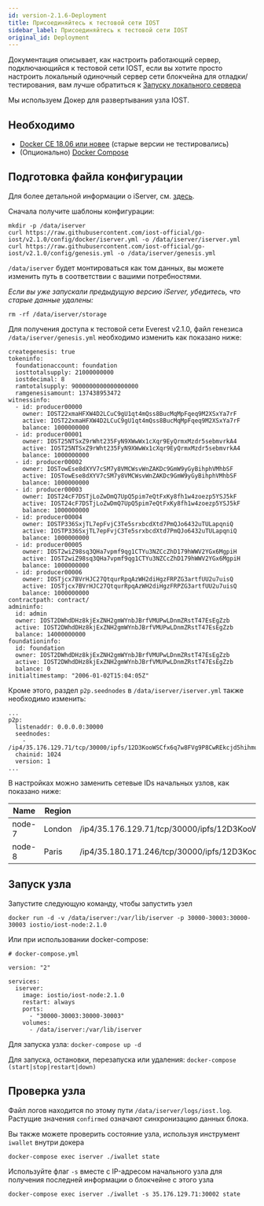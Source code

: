 ```yaml
---
id: version-2.1.6-Deployment
title: Присоединяйтесь к тестовой сети IOST
sidebar_label: Присоединяйтесь к тестовой сети IOST
original_id: Deployment
---
```


Документация описывает, как настроить работающий сервер, подключающийся к тестовой сети IOST, если вы хотите просто настроить локальный одиночный сервер сети блокчейна для отладки/тестирования, вам лучше обратиться к [Запуску локального сервера](LocalServer)   

Мы используем Докер для развертывания узла IOST.

## Необходимо

- [Docker CE 18.06 или новее](https://docs.docker.com/install/) (старые версии не тестировались)
- (Опционально) [Docker Compose](https://docs.docker.com/compose/install/)

## Подготовка файла конфигурации

Для более детальной информации о iServer, см. [здесь](/4-running-iost-node/iServer/).

Сначала получите шаблоны конфигурации:

```
mkdir -p /data/iserver
curl https://raw.githubusercontent.com/iost-official/go-iost/v2.1.0/config/docker/iserver.yml -o /data/iserver/iserver.yml
curl https://raw.githubusercontent.com/iost-official/go-iost/v2.1.0/config/genesis.yml -o /data/iserver/genesis.yml
```

`/data/iserver` будет монтироваться как том данных, вы можете изменить путь в соответствии с вашими потребностями.

*Если вы уже запускали предыдущую версию iServer, убедитесь, что старые данные удалены:*

```
rm -rf /data/iserver/storage
```

Для получения доступа к тестовой сети Everest v2.1.0, файл генезиса `/data/iserver/genesis.yml` необходимо изменить как показано ниже:

```
creategenesis: true
tokeninfo:
  foundationaccount: foundation
  iosttotalsupply: 21000000000
  iostdecimal: 8
  ramtotalsupply: 9000000000000000000
  ramgenesisamount: 137438953472
witnessinfo:
  - id: producer00000
    owner: IOST22xmaHFXW4D2LCuC9gU1qt4mQss8BucMqMpFqeq9M2XSxYa7rF
    active: IOST22xmaHFXW4D2LCuC9gU1qt4mQss8BucMqMpFqeq9M2XSxYa7rF
    balance: 1000000000
  - id: producer00001
    owner: IOST25NTSxZ9rWht235FyN9XWwWx1cXqr9EyQrmxMzdr5sebmvrkA4
    active: IOST25NTSxZ9rWht235FyN9XWwWx1cXqr9EyQrmxMzdr5sebmvrkA4
    balance: 1000000000
  - id: producer00002
    owner: IOSTowEse8dXYV7cSM7y8VMCWsvWnZAKDc9GmW9yGyBihphVMhbSF
    active: IOSTowEse8dXYV7cSM7y8VMCWsvWnZAKDc9GmW9yGyBihphVMhbSF
    balance: 1000000000
  - id: producer00003
    owner: IOST24cF7DSTjLoZwDmQ7UpQ5pim7eQtFxKy8fh1w4zoezp5YSJ5kF
    active: IOST24cF7DSTjLoZwDmQ7UpQ5pim7eQtFxKy8fh1w4zoezp5YSJ5kF
    balance: 1000000000
  - id: producer00004
    owner: IOSTP336SxjTL7epFvjC3Te5srxbcdXtd7PmQJo6432uTULapqniQ
    active: IOSTP336SxjTL7epFvjC3Te5srxbcdXtd7PmQJo6432uTULapqniQ
    balance: 1000000000
  - id: producer00005
    owner: IOST2wiZ98sq3QHa7vpmf9qg1CTYu3NZCcZhD179hWWV2YGx6MgpiH
    active: IOST2wiZ98sq3QHa7vpmf9qg1CTYu3NZCcZhD179hWWV2YGx6MgpiH
    balance: 1000000000
  - id: producer00006
    owner: IOSTjcx7BVrHJC27QtqurRpqAzWH2diHgzFRPZG3artfUU2u7uisQ
    active: IOSTjcx7BVrHJC27QtqurRpqAzWH2diHgzFRPZG3artfUU2u7uisQ
    balance: 1000000000
contractpath: contract/
admininfo:
  id: admin
  owner: IOST2DWhdDHz8kjExZNH2gmWYnbJBrfVMUPwLDnmZRstT47EsEgZzb
  active: IOST2DWhdDHz8kjExZNH2gmWYnbJBrfVMUPwLDnmZRstT47EsEgZzb
  balance: 14000000000
foundationinfo:
  id: foundation
  owner: IOST2DWhdDHz8kjExZNH2gmWYnbJBrfVMUPwLDnmZRstT47EsEgZzb
  active: IOST2DWhdDHz8kjExZNH2gmWYnbJBrfVMUPwLDnmZRstT47EsEgZzb
  balance: 0
initialtimestamp: "2006-01-02T15:04:05Z"
```

Кроме этого, раздел `p2p.seednodes` в `/data/iserver/iserver.yml` также необходимо изменить:

```
...
p2p:
  listenaddr: 0.0.0.0:30000
  seednodes:
    - /ip4/35.176.129.71/tcp/30000/ipfs/12D3KooWSCfx6q7w8FVg9P8CwREkcjd5hihmujdQKttuXgAGWh6a
  chainid: 1024
  version: 1
...
```

В настройках можно заменить сетевые IDs начальных узлов, как показано ниже:

| Name   | Region | Network ID                                                                              |
| ------ | ------ | --------------------------------------------------------------------------------------- |
| node-7 | London | /ip4/35.176.129.71/tcp/30000/ipfs/12D3KooWSCfx6q7w8FVg9P8CwREkcjd5hihmujdQKttuXgAGWh6a |
| node-8 | Paris  | /ip4/35.180.171.246/tcp/30000/ipfs/12D3KooWMBoNscv9tKUioseQemmrWFmEBPcLatRfWohAdkDQWb9w |

## Запуск узла

Запустите следующую команду, чтобы запустить узел
```
docker run -d -v /data/iserver:/var/lib/iserver -p 30000-30003:30000-30003 iostio/iost-node:2.1.0
```

Или при использовании docker-compose:

```
# docker-compose.yml

version: "2"

services:
  iserver:
    image: iostio/iost-node:2.1.0
    restart: always
    ports:
      - "30000-30003:30000-30003"
    volumes:
      - /data/iserver:/var/lib/iserver
```

Для запуска узла: `docker-compose up -d`

Для запуска, остановки, перезапуска или удаления: `docker-compose (start|stop|restart|down)`

## Проверка узла

Файл логов находится по этому пути `/data/iserver/logs/iost.log`.
Растущие значения `confirmed` означают синхронизацию данных блока.

Вы также можете проверить состояние узла, используя инструмент `iwallet` внутри докера
```
docker-compose exec iserver ./iwallet state
```

Используйте флаг `-s` вместе с IP-адресом начального узла для получения последней информации о блокчейне с этого узла
```
docker-compose exec iserver ./iwallet -s 35.176.129.71:30002 state
```
